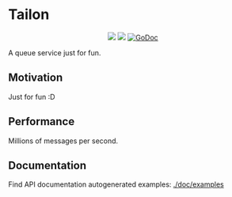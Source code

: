 # Tailon

<p align="center">
<a href="https://github.com/fulldump/tailon/actions/workflows/go.yml"><img src="https://github.com/fulldump/tailon/actions/workflows/go.yml/badge.svg"></a>
<a href="https://goreportcard.com/report/github.com/fulldump/tailon"><img src="https://goreportcard.com/badge/github.com/fulldump/tailon"></a>
<a href="https://godoc.org/github.com/fulldump/tailon"><img src="https://godoc.org/github.com/fulldump/tailon?status.svg" alt="GoDoc"></a>
</p>


A queue service just for fun.


## Motivation

Just for fun :D

## Performance

Millions of messages per second.

## Documentation

Find API documentation autogenerated examples: [./doc/examples](./doc/examples)




